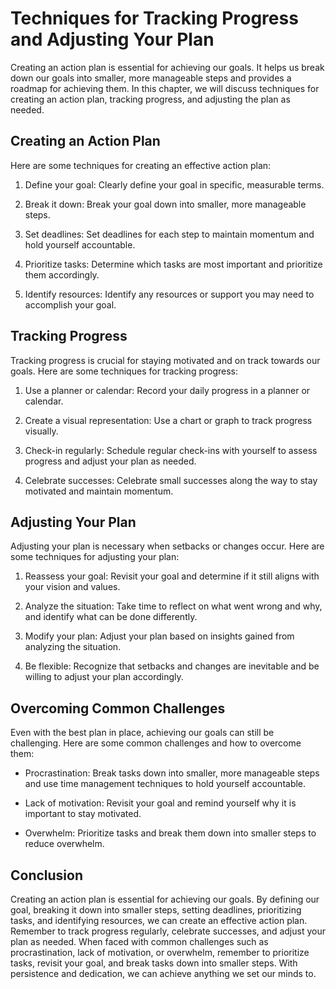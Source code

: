 Techniques for Tracking Progress and Adjusting Your Plan
============================================================================================

Creating an action plan is essential for achieving our goals. It helps us break down our goals into smaller, more manageable steps and provides a roadmap for achieving them. In this chapter, we will discuss techniques for creating an action plan, tracking progress, and adjusting the plan as needed.

Creating an Action Plan
-----------------------

Here are some techniques for creating an effective action plan:

1. Define your goal: Clearly define your goal in specific, measurable terms.

2. Break it down: Break your goal down into smaller, more manageable steps.

3. Set deadlines: Set deadlines for each step to maintain momentum and hold yourself accountable.

4. Prioritize tasks: Determine which tasks are most important and prioritize them accordingly.

5. Identify resources: Identify any resources or support you may need to accomplish your goal.

Tracking Progress
-----------------

Tracking progress is crucial for staying motivated and on track towards our goals. Here are some techniques for tracking progress:

1. Use a planner or calendar: Record your daily progress in a planner or calendar.

2. Create a visual representation: Use a chart or graph to track progress visually.

3. Check-in regularly: Schedule regular check-ins with yourself to assess progress and adjust your plan as needed.

4. Celebrate successes: Celebrate small successes along the way to stay motivated and maintain momentum.

Adjusting Your Plan
-------------------

Adjusting your plan is necessary when setbacks or changes occur. Here are some techniques for adjusting your plan:

1. Reassess your goal: Revisit your goal and determine if it still aligns with your vision and values.

2. Analyze the situation: Take time to reflect on what went wrong and why, and identify what can be done differently.

3. Modify your plan: Adjust your plan based on insights gained from analyzing the situation.

4. Be flexible: Recognize that setbacks and changes are inevitable and be willing to adjust your plan accordingly.

Overcoming Common Challenges
----------------------------

Even with the best plan in place, achieving our goals can still be challenging. Here are some common challenges and how to overcome them:

* Procrastination: Break tasks down into smaller, more manageable steps and use time management techniques to hold yourself accountable.

* Lack of motivation: Revisit your goal and remind yourself why it is important to stay motivated.

* Overwhelm: Prioritize tasks and break them down into smaller steps to reduce overwhelm.

Conclusion
----------

Creating an action plan is essential for achieving our goals. By defining our goal, breaking it down into smaller steps, setting deadlines, prioritizing tasks, and identifying resources, we can create an effective action plan. Remember to track progress regularly, celebrate successes, and adjust your plan as needed. When faced with common challenges such as procrastination, lack of motivation, or overwhelm, remember to prioritize tasks, revisit your goal, and break tasks down into smaller steps. With persistence and dedication, we can achieve anything we set our minds to.


